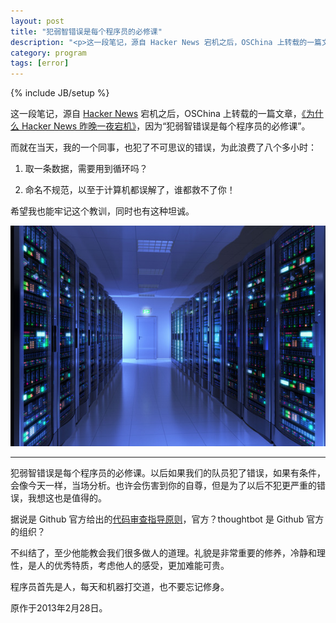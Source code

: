 ```yaml
---
layout: post
title: "犯弱智错误是每个程序员的必修课"
description: "<p>这一段笔记，源自 Hacker News 宕机之后，OSChina 上转载的一篇文章，《为什么 Hacker News 昨晚一夜宕机》，因为<b>犯弱智错误是每个程序员的必修课</b>。</p><p>另外，礼貌是非常重要的修养，冷静和理性，是人的优秀特质，考虑他人的感受，更加难能可贵。程序员首先是人，每天和机器打交道，也不要忘记修身。</p>"
category: program
tags: [error]
---
```

{% include JB/setup %}

这一段笔记，源自 [Hacker News](http://news.ycombinator.com/) 宕机之后，OSChina 上转载的一篇文章，[《为什么 Hacker News 昨晚一夜宕机》](http://www.oschina.net/news/38109/why-hacker-news-down-whole-night)，因为“犯弱智错误是每个程序员的必修课”。

而就在当天，我的一个同事，也犯了不可思议的错误，为此浪费了八个多小时：

1. 取一条数据，需要用到循环吗？

2. 命名不规范，以至于计算机都误解了，谁都救不了你！

希望我也能牢记这个教训，同时也有这种坦诚。

![机房](/assets/images/2013/01/machine-room.jpg)

----

犯弱智错误是每个程序员的必修课。以后如果我们的队员犯了错误，如果有条件，会像今天一样，当场分析。也许会伤害到你的自尊，但是为了以后不犯更严重的错误，我想这也是值得的。

据说是 Github 官方给出的[代码审查指导原则](http://www.oschina.net/news/38067/github-code-review)，官方？thoughtbot 是 Github 官方的组织？

不纠结了，至少他能教会我们很多做人的道理。礼貌是非常重要的修养，冷静和理性，是人的优秀特质，考虑他人的感受，更加难能可贵。

程序员首先是人，每天和机器打交道，也不要忘记修身。

原作于2013年2月28日。
